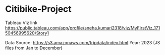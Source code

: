 # Citibike-Project
Tableau Viz link https://public.tableau.com/app/profile/sneha.kumari2318/viz/MyFirstViz_17150456995620/Story1

Data Source:
https://s3.amazonaws.com/tripdata/index.html 
Year: 2023 (JS files from Jan to December)
